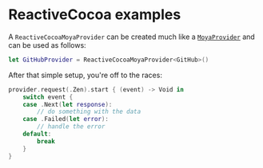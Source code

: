 ReactiveCocoa examples
======================

A `ReactiveCocoaMoyaProvider` can be created much like a
[`MoyaProvider`](Providers.md) and can be used as follows:

```swift
let GitHubProvider = ReactiveCocoaMoyaProvider<GitHub>()
```

After that simple setup, you're off to the races:

```swift
provider.request(.Zen).start { (event) -> Void in
    switch event {
    case .Next(let response):
        // do something with the data
    case .Failed(let error):
        // handle the error
    default:
        break
    }
}
```
